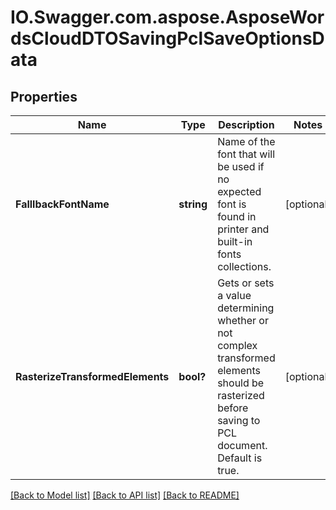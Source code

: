 # IO.Swagger.com.aspose.AsposeWordsCloudDTOSavingPclSaveOptionsData
## Properties

Name | Type | Description | Notes
------------ | ------------- | ------------- | -------------
**FalllbackFontName** | **string** | Name of the font that will be used if no expected font is found in printer and built-in fonts collections. | [optional] 
**RasterizeTransformedElements** | **bool?** | Gets or sets a value determining whether or not complex transformed elements should be rasterized before saving to PCL document.  Default is true. | [optional] 

[[Back to Model list]](../README.md#documentation-for-models) [[Back to API list]](../README.md#documentation-for-api-endpoints) [[Back to README]](../README.md)

